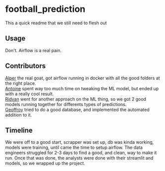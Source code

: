 # football_prediction

This a quick readme that we still need to flesh out

## Usage

Don't. Airflow is a real pain.

## Contributors

[Alper](https://github.com/carpanalper) the real goat, got airflow running in docker with all the good folders at the right place.\
[Antoine](https://github.com/antoineservais1307) spent way too much time on tweaking the ML model, but ended up with a really cool result.\
[Ridvan](https://github.com/gkridvan) went for another approach on the ML thing, so we got 2 good models running together for differents types of predictions.\
[Geoffroy](https://github.com/Jojopanis) tried to do a good database, and implemented the automated addition to it.

## Timeline

 We were off to a good start, scrapper was set up, db was kinda working, models were training, until came the time to setup airflow. The data engineers struggled for 2-3 days to find a good, and clean, way to make it run. Once that was done, the analysts were done with their streamlit and models, so we wrapped up the project.